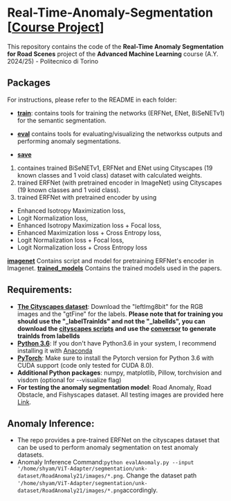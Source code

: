 # Real-Time-Anomaly-Segmentation [[Course Project](https://docs.google.com/document/d/1ElljsAprT2qX8RpePSQ3E00y_3oXrtN_CKYC6wqxyFQ/edit?usp=sharing)]

This repository contains the code of the __Real-Time Anomaly Segmentation for Road Scenes__ project of the __Advanced Machine Learning__ course (A.Y. 2024/25) - Politecnico di Torino

## Packages
For instructions, please refer to the README in each folder:

- **[train](/train)**: contains tools for training the networks (ERFNet, ENet, BiSeNETv1) for the semantic segmentation.

- **[eval](/eval)** contains tools for evaluating/visualizing the networkss outputs and performing anomaly segmentations.

- **[save](/save)** 
1. containes trained BiSeNETv1, ERFNet and ENet using Cityscapes (19 known classes and 1 void class) dataset with calculated weights. 
2. trained ERFNet (with pretrained encoder in ImageNet) using Cityscapes (19 known classes and 1 void class).
3. trained ERFNet with pretrained encoder by using
- Enhanced Isotropy Maximization loss, 
- Logit Normalization loss,
- Enhanced Isotropy Maximization loss + Focal loss,
- Enhanced Maximization loss + Cross Entropy loss,
- Logit Normalization loss + Focal loss,
- Logit Normalization loss + Cross Entropy loss

**[imagenet](/imagenet)** Contains script and model for pretraining ERFNet's encoder in Imagenet.
**[trained_models](/trained_models)** Contains the trained models used in the papers. 

## Requirements:

* [**The Cityscapes dataset**](https://www.cityscapes-dataset.com/): Download the "leftImg8bit" for the RGB images and the "gtFine" for the labels. **Please note that for training you should use the "_labelTrainIds" and not the "_labelIds", you can download the [cityscapes scripts](https://github.com/mcordts/cityscapesScripts) and use the [conversor](https://github.com/mcordts/cityscapesScripts/blob/master/cityscapesscripts/preparation/createTrainIdLabelImgs.py) to generate trainIds from labelIds**
* [**Python 3.6**](https://www.python.org/): If you don't have Python3.6 in your system, I recommend installing it with [Anaconda](https://www.anaconda.com/download/#linux)
* [**PyTorch**](http://pytorch.org/): Make sure to install the Pytorch version for Python 3.6 with CUDA support (code only tested for CUDA 8.0). 
* **Additional Python packages**: numpy, matplotlib, Pillow, torchvision and visdom (optional for --visualize flag)
* **For testing the anomaly segmentation model**: Road Anomaly, Road Obstacle, and Fishyscapes dataset. All testing images are provided here [Link](https://drive.google.com/file/d/1r2eFANvSlcUjxcerjC8l6dRa0slowMpx/view).

## Anomaly Inference:
* The repo provides a pre-trained ERFNet on the cityscapes dataset that can be used to perform anomaly segmentation on test anomaly datasets.
* Anomaly Inference Command:```python evalAnomaly.py --input '/home/shyam/ViT-Adapter/segmentation/unk-dataset/RoadAnomaly21/images/*.png```. Change the dataset path ```'/home/shyam/ViT-Adapter/segmentation/unk-dataset/RoadAnomaly21/images/*.png```accordingly.
